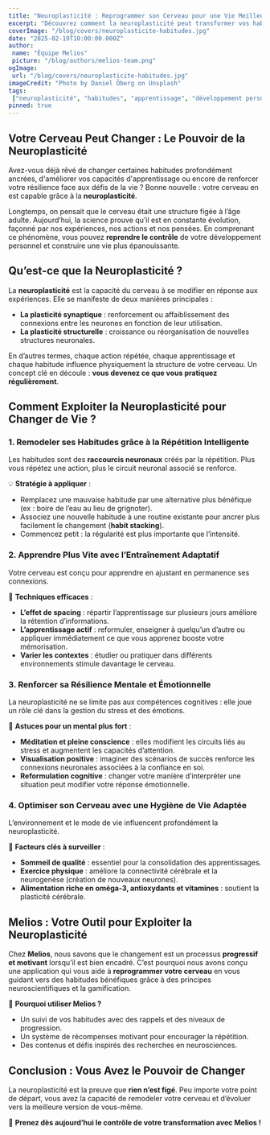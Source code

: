 ```yaml
---
title: "Neuroplasticité : Reprogrammer son Cerveau pour une Vie Meilleure"
excerpt: "Découvrez comment la neuroplasticité peut transformer vos habitudes, améliorer votre apprentissage et renforcer votre résilience mentale."
coverImage: "/blog/covers/neuroplasticite-habitudes.jpg"
date: "2025-02-19T10:00:00.000Z"
author:
 name: "Équipe Melios"
 picture: "/blog/authors/melios-team.png"
ogImage:
 url: "/blog/covers/neuroplasticite-habitudes.jpg"
imageCredit: "Photo by Daniel Öberg on Unsplash"
tags:
 ["neuroplasticité", "habitudes", "apprentissage", "développement personnel"]
pinned: true
---
```


## Votre Cerveau Peut Changer : Le Pouvoir de la Neuroplasticité

Avez-vous déjà rêvé de changer certaines habitudes profondément ancrées, d'améliorer vos capacités d'apprentissage ou encore de renforcer votre résilience face aux défis de la vie ? Bonne nouvelle : votre cerveau en est capable grâce à la **neuroplasticité**.

Longtemps, on pensait que le cerveau était une structure figée à l’âge adulte. Aujourd’hui, la science prouve qu’il est en constante évolution, façonné par nos expériences, nos actions et nos pensées. En comprenant ce phénomène, vous pouvez **reprendre le contrôle** de votre développement personnel et construire une vie plus épanouissante.

## Qu’est-ce que la Neuroplasticité ?

La **neuroplasticité** est la capacité du cerveau à se modifier en réponse aux expériences. Elle se manifeste de deux manières principales :

- **La plasticité synaptique** : renforcement ou affaiblissement des connexions entre les neurones en fonction de leur utilisation.
- **La plasticité structurelle** : croissance ou réorganisation de nouvelles structures neuronales.

En d’autres termes, chaque action répétée, chaque apprentissage et chaque habitude influence physiquement la structure de votre cerveau. Un concept clé en découle : **vous devenez ce que vous pratiquez régulièrement**.

## Comment Exploiter la Neuroplasticité pour Changer de Vie ?

### 1. **Remodeler ses Habitudes grâce à la Répétition Intelligente**

Les habitudes sont des **raccourcis neuronaux** créés par la répétition. Plus vous répétez une action, plus le circuit neuronal associé se renforce.

💡 **Stratégie à appliquer** :

- Remplacez une mauvaise habitude par une alternative plus bénéfique (ex : boire de l’eau au lieu de grignoter).
- Associez une nouvelle habitude à une routine existante pour ancrer plus facilement le changement (**habit stacking**).
- Commencez petit : la régularité est plus importante que l’intensité.

### 2. **Apprendre Plus Vite avec l’Entraînement Adaptatif**

Votre cerveau est conçu pour apprendre en ajustant en permanence ses connexions.

🧠 **Techniques efficaces** :

- **L’effet de spacing** : répartir l’apprentissage sur plusieurs jours améliore la rétention d’informations.
- **L’apprentissage actif** : reformuler, enseigner à quelqu’un d’autre ou appliquer immédiatement ce que vous apprenez booste votre mémorisation.
- **Varier les contextes** : étudier ou pratiquer dans différents environnements stimule davantage le cerveau.

### 3. **Renforcer sa Résilience Mentale et Émotionnelle**

La neuroplasticité ne se limite pas aux compétences cognitives : elle joue un rôle clé dans la gestion du stress et des émotions.

💪 **Astuces pour un mental plus fort** :

- **Méditation et pleine conscience** : elles modifient les circuits liés au stress et augmentent les capacités d’attention.
- **Visualisation positive** : imaginer des scénarios de succès renforce les connexions neuronales associées à la confiance en soi.
- **Reformulation cognitive** : changer votre manière d’interpréter une situation peut modifier votre réponse émotionnelle.

### 4. **Optimiser son Cerveau avec une Hygiène de Vie Adaptée**

L’environnement et le mode de vie influencent profondément la neuroplasticité.

🍎 **Facteurs clés à surveiller** :

- **Sommeil de qualité** : essentiel pour la consolidation des apprentissages.
- **Exercice physique** : améliore la connectivité cérébrale et la neurogenèse (création de nouveaux neurones).
- **Alimentation riche en oméga-3, antioxydants et vitamines** : soutient la plasticité cérébrale.

## Melios : Votre Outil pour Exploiter la Neuroplasticité

Chez **Melios**, nous savons que le changement est un processus **progressif et motivant** lorsqu’il est bien encadré. C’est pourquoi nous avons conçu une application qui vous aide à **reprogrammer votre cerveau** en vous guidant vers des habitudes bénéfiques grâce à des principes neuroscientifiques et la gamification.

📲 **Pourquoi utiliser Melios ?**

- Un suivi de vos habitudes avec des rappels et des niveaux de progression.
- Un système de récompenses motivant pour encourager la répétition.
- Des contenus et défis inspirés des recherches en neurosciences.

## Conclusion : Vous Avez le Pouvoir de Changer

La neuroplasticité est la preuve que **rien n’est figé**. Peu importe votre point de départ, vous avez la capacité de remodeler votre cerveau et d’évoluer vers la meilleure version de vous-même.

🚀 **Prenez dès aujourd’hui le contrôle de votre transformation avec Melios !**
